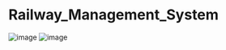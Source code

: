 # Railway_Management_System
![image](https://user-images.githubusercontent.com/73352918/147387882-f42a62cf-ca7f-4add-934b-359da8e409ca.png)
![image](https://user-images.githubusercontent.com/73352918/147387967-576cfc1f-c956-4f2f-9c0d-6422173ce1c7.png)
